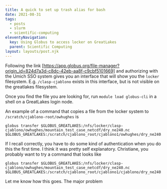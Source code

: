 ```yaml
---
title: A quick to set up trash alias for bash
date: 2021-08-31
tags:
  - posts
  - slurm
  - scientific-computing
eleventyNavigation:
  key: Using Globus to access locker on GreatLakes
  parent: Scientific Computing
layout: layouts/post.njk
---
```


Following the link [https://app.globus.org/file-manager?origin_id=824d7a3d-c8dc-42eb-aa8f-c9cbf5101669]
and authorizing with the Umich SSO system gives you an interface that will
show you the `locker` filesystem. E.g. `/clasp-cjablono` exists in this interface, but is not visible on the greatlakes filesystem.

Once you find the file you are looking for, run `module load globus-cli` in a shell on a GreatLakes login node. 

An example of a command that copies a file from the locker system to `/scratch/cjablono-root/owhughes` is
```
globus transfer $GLOBUS_GREATLAKES:/nfs/locker/clasp-cjablono/owhughes/mountain_test_case_netcdf/dry_ne240.nc $GLOBUS_GREATLAKES:/scratch/cjablono_root/cjablono1/owhughes/dry_ne240.nc
```

If I recall correctly, you have to do some kind of authentication when you do this the first time. I think it was pretty self explanatory.
Christiane, you probably want to try a command that looks like 
```
globus transfer $GLOBUS_GREATLAKES:/nfs/locker/clasp-cjablono/owhughes/mountain_test_case_netcdf/dry_ne240.nc $GLOBUS_GREATLAKES:/scratch/cjablono_root/cjablono1/cjablono/dry_ne240.nc
```

Let me know how this goes. The major problem 







